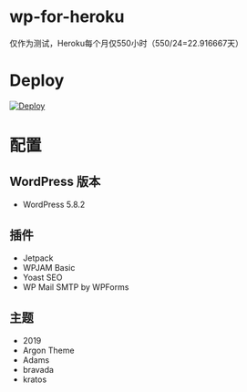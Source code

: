 # wp-for-heroku

仅作为测试，Heroku每个月仅550小时（550/24=22.916667天）

# Deploy

[![Deploy](https://www.herokucdn.com/deploy/button.svg)](https://heroku.com/deploy)

# 配置

## WordPress 版本

+ WordPress 5.8.2

## 插件

+ Jetpack
+ WPJAM Basic
+ Yoast SEO
+ WP Mail SMTP by WPForms

## 主题

+ 2019
+ Argon Theme
+ Adams
+ bravada
+ kratos
